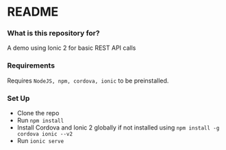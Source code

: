 # README #

### What is this repository for? ###
A demo using Ionic 2 for basic REST API calls

### Requirements ###

Requires `NodeJS, npm, cordova, ionic` to be preinstalled.

### Set Up ###

* Clone the repo
* Run `npm install`
* Install Cordova and Ionic 2 globally if not installed using `npm install -g cordova ionic --v2` 
* Run `ionic serve`
